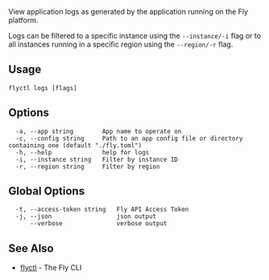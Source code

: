 View application logs as generated by the application running on the Fly platform.

Logs can be filtered to a specific instance using the `--instance/-i` flag or to all instances running in a specific region using the `--region/-r` flag.

## Usage

~~~
flyctl logs [flags]
~~~

## Options

~~~
  -a, --app string        App name to operate on
  -c, --config string     Path to an app config file or directory containing one (default "./fly.toml")
  -h, --help              help for logs
  -i, --instance string   Filter by instance ID
  -r, --region string     Filter by region
~~~

## Global Options

~~~
  -t, --access-token string   Fly API Access Token
  -j, --json                  json output
      --verbose               verbose output
~~~

## See Also

* [flyctl](/docs/flyctl/help/)	 - The Fly CLI

